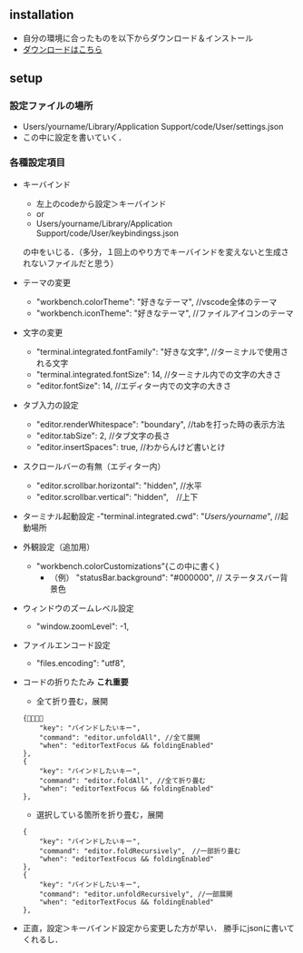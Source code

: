 installation
------------

-   自分の環境に合ったものを以下からダウンロード＆インストール
-   [ダウンロードはこちら](https://code.visualstudio.com/download)

setup
-----

### 設定ファイルの場所

-   Users/yourname/Library/Application Support/code/User/settings.json
-   この中に設定を書いていく．

### 各種設定項目

-   キーバインド
    -   左上のcodeから設定＞キーバインド
    -   or
    -   Users/yourname/Library/Application
        Support/code/User/keybindingss.json

    の中をいじる．（多分，１回上のやり方でキーバインドを変えないと生成されないファイルだと思う）
-   テーマの変更
    -   \"workbench.colorTheme\": \"好きなテーマ\", //vscode全体のテーマ
    -   \"workbench.iconTheme\": \"好きなテーマ\",
        //ファイルアイコンのテーマ
-   文字の変更
    -   \"terminal.integrated.fontFamily\": \"好きな文字\",
        //ターミナルで使用される文字
    -   \"terminal.integrated.fontSize\": 14,
        //ターミナル内での文字の大きさ
    -   \"editor.fontSize\": 14, //エディター内での文字の大きさ
-   タブ入力の設定
    -   \"editor.renderWhitespace\": \"boundary\",
        //tabを打った時の表示方法
    -   \"editor.tabSize\": 2, //タブ文字の長さ
    -   \"editor.insertSpaces\": true, //わからんけど書いとけ
-   スクロールバーの有無（エディター内）
    -   \"editor.scrollbar.horizontal\": \"hidden\", //水平
    -   \"editor.scrollbar.vertical\": \"hidden\",　//上下
-   ターミナル起動設定 -\"terminal.integrated.cwd\":
    \"*Users/yourname*\", //起動場所
-   外観設定（追加用）
    -   \"workbench.colorCustomizations\"{この中に書く}
        -   （例） \"statusBar.background\": \"\#000000\", //
            ステータスバー背景色
-   ウィンドウのズームレベル設定
    -   \"window.zoomLevel\": -1,
-   ファイルエンコード設定
    -   \"files.encoding\": \"utf8\",
-   コードの折りたたみ **これ重要**
    -   全て折り畳む，展開

    ``` {.example}
    {
        "key": "バインドしたいキー",
        "command": "editor.unfoldAll", //全て展開
        "when": "editorTextFocus && foldingEnabled"
    },
    {
        "key": "バインドしたいキー",
        "command": "editor.foldAll", //全て折り畳む
        "when": "editorTextFocus && foldingEnabled"
    },
    ```

    -   選択している箇所を折り畳む，展開

    ``` {.example}
    {
        "key": "バインドしたいキー",
        "command": "editor.foldRecursively",　//一部折り畳む
        "when": "editorTextFocus && foldingEnabled"
    },
    {
        "key": "バインドしたいキー",
        "command": "editor.unfoldRecursively", //一部展開
        "when": "editorTextFocus && foldingEnabled"
    },
    ```

-   正直，設定＞キーバインド設定から変更した方が早い．
    勝手にjsonに書いてくれるし．
